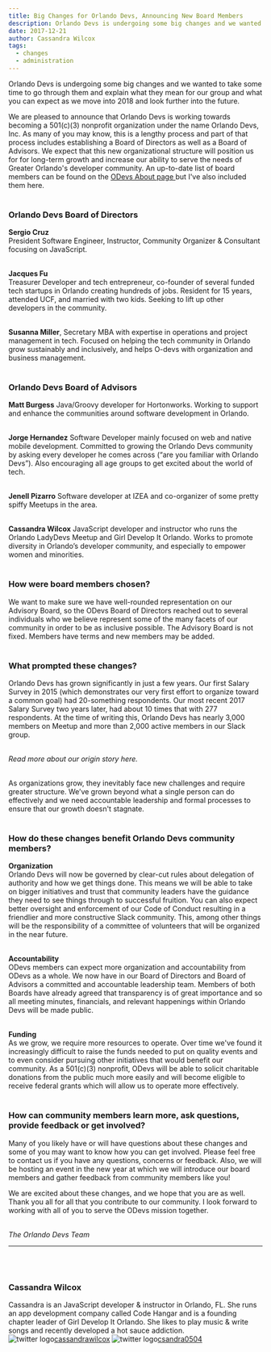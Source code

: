 ```yaml
---
title: Big Changes for Orlando Devs, Announcing New Board Members
description: Orlando Devs is undergoing some big changes and we wanted to take some time to go through them and explain what they mean for our group and what you can expect as we move into 2018 and look further into the future.
date: 2017-12-21
author: Cassandra Wilcox
tags:
  - changes
  - administration
---
```


Orlando Devs is undergoing some big changes and we wanted to take some time to go through them and explain what they mean for our group and what you can expect as we move into 2018 and look further into the future.

We are pleased to announce that Orlando Devs is working towards becoming a 501(c)(3) nonprofit organization under the name Orlando Devs, Inc. As many of you may know, this is a lengthy process and part of that process includes establishing a Board of Directors as well as a Board of Advisors. We expect that this new organizational structure will position us for for long-term growth and increase our ability to serve the needs of Greater Orlando's developer community. An up-to-date list of board members can be found on the <a href="/about" class = "text-purple-800 underline"> ODevs About page </a> but I've also included them here.<br><br>

### Orlando Devs Board of Directors

**Sergio Cruz**<br> President Software Engineer, Instructor, Community Organizer & Consultant focusing on JavaScript.<br><br>

**Jacques Fu**<br> Treasurer Developer and tech entrepreneur, co-founder of several funded tech startups in Orlando creating hundreds of jobs. Resident for 15 years, attended UCF, and married with two kids. Seeking to lift up other developers in the community.<br><br>

**Susanna Miller**, Secretary MBA with expertise in operations and project management in tech. Focused on helping the tech community in Orlando grow sustainably and inclusively, and helps O-devs with organization and business management.<br><br>

### Orlando Devs Board of Advisors

**Matt Burgess** Java/Groovy developer for Hortonworks. Working to support and enhance the communities around software development in Orlando.<br><br>

**Jorge Hernandez** Software Developer mainly focused on web and native mobile development. Committed to growing the Orlando Devs community by asking every developer he comes across (“are you familiar with Orlando Devs”). Also encouraging all age groups to get excited about the world of tech.<br><br>

**Jenell Pizarro** Software developer at IZEA and co-organizer of some pretty spiffy Meetups in the area.<br><br>

**Cassandra Wilcox** JavaScript developer and instructor who runs the Orlando LadyDevs Meetup and Girl Develop It Orlando. Works to promote diversity in Orlando’s developer community, and especially to empower women and minorities.<br><br>

### How were board members chosen?

We want to make sure we have well-rounded representation on our Advisory Board, so the ODevs Board of Directors reached out to several individuals who we believe represent some of the many facets of our community in order to be as inclusive possible. The Advisory Board is not fixed. Members have terms and new members may be added.<br><br>

### What prompted these changes?

Orlando Devs has grown significantly in just a few years. Our first Salary Survey in 2015 (which demonstrates our very first effort to organize toward a common goal) had 20-something respondents. Our most recent 2017 Salary Survey two years later, had about 10 times that with 277 respondents. At the time of writing this, Orlando Devs has nearly 3,000 members on Meetup and more than 2,000 active members in our Slack group.<br><br>

*Read more about our origin story here.*<br><br>

As organizations grow, they inevitably face new challenges and require greater structure. We’ve grown beyond what a single person can do effectively and we need accountable leadership and formal processes to ensure that our growth doesn't stagnate.<br><br>

### How do these changes benefit Orlando Devs community members?

**Organization** <br> Orlando Devs will now be governed by clear-cut rules about delegation of authority and how we get things done. This means we will be able to take on bigger initiatives and trust that community leaders have the guidance they need to see things through to successful fruition. You can also expect better oversight and enforcement of our Code of Conduct resulting in a friendlier and more constructive Slack community. This, among other things will be the responsibility of a committee of volunteers that will be organized in the near future. <br><br>

**Accountability** <br> ODevs members can expect more organization and accountability from ODevs as a whole. We now have in our Board of Directors and Board of Advisors a committed and accountable leadership team. Members of both Boards have already agreed that transparency is of great importance and so all meeting minutes, financials, and relevant happenings within Orlando Devs will be made public.<br><br>

**Funding** <br> As we grow, we require more resources to operate. Over time we've found it increasingly difficult to raise the funds needed to put on quality events and to even consider pursuing other initiatives that would benefit our community. As a 501(c)(3) nonprofit, ODevs will be able to solicit charitable donations from the public much more easily and will become eligible to receive federal grants which will allow us to operate more effectively.<br><br>

### How can community members learn more, ask questions, provide feedback or get involved?

Many of you likely have or will have questions about these changes and some of you may want to know how you can get involved. Please feel free to contact us if you have any questions, concerns or feedback. Also, we will be hosting an event in the new year at which we will introduce our board members and gather feedback from community members like you!

We are excited about these changes, and we hope that you are as well. Thank you all for all that you contribute to our community. I look forward to working with all of you to serve the ODevs mission together.<br><br>

*The Orlando Devs Team*
<br>

----
<br><br>

### Cassandra Wilcox

Cassandra is an JavaScript developer & instructor in Orlando, FL. She runs an app development company called Code Hangar and is a founding chapter leader of Girl Develop It Orlando. She likes to play music & write songs and recently developed a hot sauce addiction.<br>
<img src="/static/img/twitter--v1.png"
alt="twitter logo"
class="h-3.5 w-3.5 inline-flex"/><a href ="https://twitter.com/cassandrawilcox" class = "hover:text-indigo-400">cassandrawilcox</a>
<img src="/static/img/github.png"
alt="twitter logo"
class="h-8 w-8 inline-flex"/><a href ="https://github.com/csandra0504" class = "hover:text-indigo-400">csandra0504</a>  
